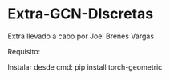# Extra-GCN-DIscretas

Extra llevado a cabo por Joel Brenes Vargas

Requisito:

Instalar desde cmd:
pip install torch-geometric
